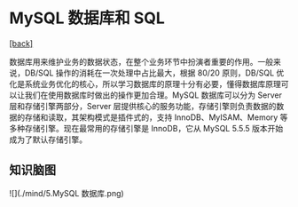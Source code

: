 # MySQL 数据库和 SQL

[[back]](../README.md)

数据库用来维护业务的数据状态，在整个业务环节中扮演者重要的作用。一般来说，DB/SQL 操作的消耗在一次处理中占比最大，根据 80/20 原则，DB/SQL 优化是系统业务优化的核心，所以学习数据库的原理十分有必要，懂得数据库原理可以让我们在使用数据库时做出的操作更加合理。MySQL 数据库可以分为 Server 层和存储引擎两部分，Server 层提供核心的服务功能，存储引擎则负责数据的数据的存储和读取，其架构模式是插件式的，支持 InnoDB、MyISAM、Memory 等多种存储引擎。现在最常用的存储引擎是 InnoDB，它从 MySQL 5.5.5 版本开始成为了默认存储引擎。

## 知识脑图

![](./mind/5.MySQL 数据库.png)


